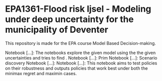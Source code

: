 # EPA1361-Flood risk Ijsel - Modeling under deep uncertainty for the municipality of Deventer

This repository is made for the EPA course Model Based Decision-making. 

Notebook [...]: The notebooks explore the given model using the the given uncertainties and tries to find .
Notebook [...]: Prim
Notebook [...]: Scenario discovery
Notebook [...]: 
Notebook [...]: This notebook aims to test policies on their robustness and outputs policies that work best under both the minimax regret and maximin cases. 